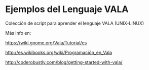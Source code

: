 Ejemplos del Lenguaje VALA
==========================

Colección de script para aprender el lenguaje VALA (UNIX-LINUX)

Más info en:

https://wiki.gnome.org/Vala/Tutorial/es

http://es.wikibooks.org/wiki/Programación_en_Vala

http://coderobustly.com/blog/getting-started-with-vala/


